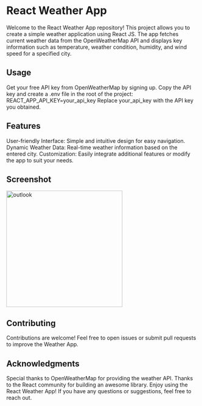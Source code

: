 # React Weather App
Welcome to the React Weather App repository! This project allows you to create a simple weather application using React JS. The app fetches current weather data from the OpenWeatherMap API and displays key information such as temperature, weather condition, humidity, and wind speed for a specified city.

## Usage
Get your free API key from OpenWeatherMap by signing up.
Copy the API key and create a .env file in the root of the project:
REACT_APP_API_KEY=your_api_key
Replace your_api_key with the API key you obtained.

## Features
User-friendly Interface: Simple and intuitive design for easy navigation.
Dynamic Weather Data: Real-time weather information based on the entered city.
Customization: Easily integrate additional features or modify the app to suit your needs.

## Screenshot
<img width="305" alt="outlook" src="https://github.com/AshutoshYash/weather-app/assets/104526927/f79b0e78-58ed-4c2c-8382-a0f7e7babebe">

## Contributing
Contributions are welcome! Feel free to open issues or submit pull requests to improve the Weather App.

## Acknowledgments
Special thanks to OpenWeatherMap for providing the weather API.
Thanks to the React community for building an awesome library.
Enjoy using the React Weather App! If you have any questions or suggestions, feel free to reach out.
